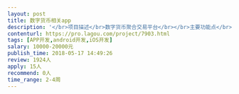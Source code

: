 ```yaml
---                
layout: post       
title: 数字货币相关app           
description: '</br>项目描述</br>数字货币聚合交易平台</br></br>主要功能点</br>1.对接交易所api，跨平台交易</br>2.交易所，钱包等账户数字资产统计分析</br>3.市场数据分析</br>4.以上可按优先级三选一</br></br>可参考产品</br>MyToken，Aicoon，比特易</br></br>人员要求</br>1.了解数字货币市场，玩过数字货币</br>2.优秀的架构，代码编写能力</br>3.优秀的沟通能力与协作精神</br>4.有创业想法和创业素质更佳</br></br>附：正在找技术合伙人，技术团队入股均可。</br>'     
contenturl: https://pro.lagou.com/project/7903.html      
tags: [APP开发,android开发,iOS开发]            
salary: 10000-20000元          
publish_time: 2018-05-17 14:49:26         
review: 1924人                   
apply: 15人                   
recommend: 0人                   
time_range: 2-4周              
---                 
```

